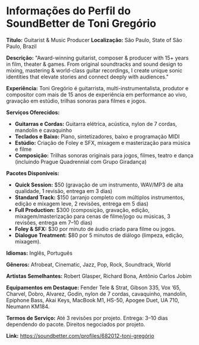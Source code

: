 # Informações do Perfil do SoundBetter de Toni Gregório

**Título:** Guitarist & Music Producer
**Localização:** São Paulo, State of São Paulo, Brazil

**Descrição:**
"Award-winning guitarist, composer & producer with 15+ years in film, theater & games. From original soundtracks and sound design to mixing, mastering & world-class guitar recordings, I create unique sonic identities that elevate stories and connect deeply with audiences."

**Experiência:** Toni Gregório é guitarrista, multi-instrumentalista, produtor e compositor com mais de 15 anos de experiência em performance ao vivo, gravação em estúdio, trilhas sonoras para filmes e jogos.

**Serviços Oferecidos:**
- **Guitarras e Cordas:** Guitarra elétrica, acústica, nylon de 7 cordas, mandolin e cavaquinho
- **Teclados e Baixo:** Piano, sintetizadores, baixo e programação MIDI
- **Estúdio:** Criação de Foley e SFX, mixagem e masterização para música e filme
- **Composição:** Trilhas sonoras originais para jogos, filmes, teatro e dança (incluindo Prague Quadrennial com Grupo Giradança)

**Pacotes Disponíveis:**
- **Quick Session:** $50 (gravação de um instrumento, WAV/MP3 de alta qualidade, 1 revisão, entrega em 3 dias)
- **Standard Track:** $150 (arranjo completo com múltiplos instrumentos, edição e mixagem leve, 2 revisões, entrega em 5 dias)
- **Full Production:** $300 (composição, gravação, edição, mixagem/masterização para cenas de filme/jogo ou músicas, 3 revisões, entrega em 7–10 dias)
- **Foley & SFX:** $30 por minuto de áudio criado para filme ou jogos.
- **Dialogue Treatment:** $80 por 5 minutos de diálogo (limpeza, edição, mixagem).

**Idiomas:** Inglês, Português

**Gêneros:** Afrobeat, Cinematic, Jazz, Pop, Rock, Soundtrack, World

**Artistas Semelhantes:** Robert Glasper, Richard Bona, Antônio Carlos Jobim

**Equipamentos em Destaque:** Fender Tele & Strat, Gibson 335, Vox ’65, Charvel, Dobro, Alvarez, Godin, nylon de 7 cordas, cavaquinho, mandolin, Epiphone Bass, Akai Keys, MacBook M1, HS-50, Apogee Duet, UA 710, Neumann KM184.

**Termos de Serviço:** Até 3 revisões por projeto. Entrega: 3–10 dias dependendo do pacote. Direitos negociados por projeto.

**Link:** https://soundbetter.com/profiles/682012-toni-gregório

